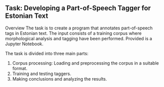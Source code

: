 
## Task: Developing a Part-of-Speech Tagger for Estonian Text
Overview
The task is to create a program that annotates part-of-speech tags in Estonian text. The input consists of a training corpus where morphological analysis and tagging have been performed. 
Provided is a Jupyter Notebook.

The task is divided into three main parts:

1. Corpus processing: Loading and preprocessing the corpus in a suitable format.
2. Training and testing taggers.
3. Making conclusions and analyzing the results.
